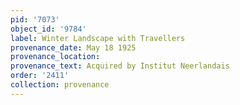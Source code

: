 ```yaml
---
pid: '7073'
object_id: '9784'
label: Winter Landscape with Travellers
provenance_date: May 18 1925
provenance_location:
provenance_text: Acquired by Institut Neerlandais
order: '2411'
collection: provenance
---
```

